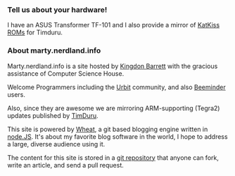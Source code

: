 ### Tell us about your hardware!

I have an ASUS Transformer TF-101 and I also provide a mirror of
[KatKiss ROMs][] for Timduru.

### About marty.nerdland.info

Marty.nerdland.info is a site hosted by [Kingdon Barrett][] with the gracious
assistance of Computer Science House.

Welcome Programmers including the [Urbit][] community, and also [Beeminder][]
users.

Also, since they are awesome we are mirroring ARM-supporting (Tegra2) updates
published by [TimDuru][].

This site is powered by [Wheat][], a git based blogging engine written in
[node.JS][].  It's about my favorite blog software in the world, I hope to
address a large, diverse audience using it.

The content for this site is stored in a [git repository][] that anyone can
fork, write an article, and send a pull request.

[Kingdon Barrett]: http://marty.nerdland.info/
[Tim Caswell]: http://creationix.com/
[node.js]: http://nodejs.org/
[Wheat]: http://github.com/creationix/wheat
[git repository]: http://github.com/xulrunner42/marty-nerdland
[dropbox public folders]: https://github.com/XULRunner42/nightlies-with
[TimDuru]: http://public.timduru.org/Android/tf101/KatKiss/
[your hardware]: /tell-about-your-hardware
[the spotlight]: /the-spotlight
[Urbit]: http://www.urbit.org
[KatKiss ROMs]: //downloads.nerdland.info/KatKiss-dev-4.3.1
[Beeminder]: //www.beeminder.com/
